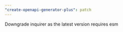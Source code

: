 ```yaml
---
"create-openapi-generator-plus": patch
---
```


Downgrade inquirer as the latest version requires esm
